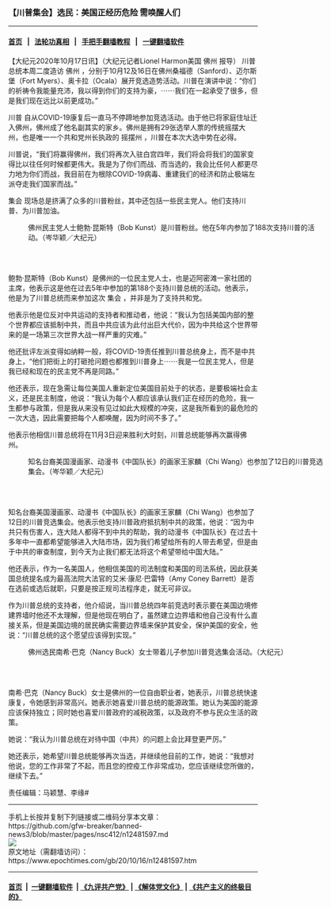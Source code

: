 ### 【川普集会】选民：美国正经历危险 需唤醒人们
------------------------

#### [首页](https://github.com/gfw-breaker/banned-news3/blob/master/README.md) &nbsp;&nbsp;|&nbsp;&nbsp; [法轮功真相](https://github.com/begood0513/basic/blob/master/README.md)  &nbsp;&nbsp;|&nbsp;&nbsp; [手把手翻墙教程](https://github.com/gfw-breaker/guides/wiki)  &nbsp;&nbsp;|&nbsp;&nbsp; [一键翻墙软件](https://github.com/gfw-breaker/nogfw/blob/master/README.md)  



<div><p>
 【大纪元2020年10月17日讯】（大纪元记者Lionel Harmon美国
 <ok href="https://www.epochtimes.com/gb/tag/%E4%BD%9B%E5%B7%9E.html">
  佛州
 </ok>
 报导）
 <ok href="https://www.epochtimes.com/gb/tag/%E5%B7%9D%E6%99%AE.html">
  川普
 </ok>
 总统本周二度造访
 <ok href="https://www.epochtimes.com/gb/tag/%E4%BD%9B%E5%B7%9E.html">
  佛州
 </ok>
 ，分别于10月12及16日在佛州桑福德（Sanford）、迈尔斯堡（Fort Myers）、奥卡拉（Ocala）展开竞选造势活动。川普在演讲中说：“你们的祈祷令我能量充沛，我以得到你们的支持为豪，⋯⋯我们在一起承受了很多，但是我们现在远比以前更成功。”
</p>
<p>
 <ok href="https://www.epochtimes.com/gb/tag/%E5%B7%9D%E6%99%AE.html">
  川普
 </ok>
 自从COVID-19康复后一直马不停蹄地参加竞选活动。由于他已将家庭住址迁入佛州，佛州成了他名副其实的家乡。佛州是拥有29张选举人票的传统摇摆大州，也是唯一一个共和党州长执政的
 <ok href="https://www.epochtimes.com/gb/tag/%E6%91%87%E6%91%86%E5%B7%9E.html">
  摇摆州
 </ok>
 ，川普在本次大选中势在必得。
</p>
<p>
 川普说，“我们将赢得佛州，我们将再次入驻白宫四年，我们将会将我们的国家变得比以往任何时候都更伟大。我是为了你们而战、而当选的，我会比任何人都更尽力地为你们而战，我目前在为根除COVID-19病毒、重建我们的经济和防止极端左派夺走我们国家而战。”
</p>
<p>
 <ok href="https://www.epochtimes.com/gb/tag/%E9%9B%86%E4%BC%9A.html">
  集会
 </ok>
 现场总是挤满了众多的川普粉丝，其中还包括一些民主党人。他们支持川普、为川普加油。
</p>
<figure class="wp-caption aligncenter" id="attachment_12481630" style="width: 600px">
 <ok href="https://i.epochtimes.com/assets/uploads/2020/10/Screen-Shot-2020-10-13-at-70239-PM.jpg">
  <img alt="" class="wp-image-12481630 size-large" src="https://i.epochtimes.com/assets/uploads/2020/10/Screen-Shot-2020-10-13-at-70239-PM-600x494.jpg"/>
 </ok>
 <br/><figcaption class="wp-caption-text">
  佛州民主党人士鲍勃·昆斯特（Bob Kunst）是川普粉丝。他在5年内参加了188次支持川普的活动。（岑华颖／大纪元）
 </figcaption><br/>
</figure><br/>
<p>
 鲍勃·昆斯特（Bob Kunst）是佛州的一位民主党人士，也是迈阿密滩一家社团的主席，他表示这是他在过去5年中参加的第188个支持川普总统的活动。他表示，他是为了川普总统而来参加这次
 <ok href="https://www.epochtimes.com/gb/tag/%E9%9B%86%E4%BC%9A.html">
  集会
 </ok>
 ，并非是为了支持共和党。
</p>
<p>
 他表示他是位反对中共运动的支持者和推动者，他说：“我认为包括美国内部的整个世界都应该抵制中共，而且中共应该为此付出巨大代价，因为中共给这个世界带来的是一场第三次世界大战一样严重的灾难。”
</p>
<p>
 他还批评左派变得如纳粹一般，将COVID-19责任推到川普总统身上，而不是中共身上，“他们把街上的打砸抢问题也都推到川普身上⋯⋯我是一位民主党人，但是我已经和现在的民主党不再是同路。”
</p>
<p>
 他还表示，现在急需让每位美国人重新定位美国目前处于的状态，是要极端社会主义，还是民主制度，他说：“我认为每个人都应该承认我们正在经历的危险，我一生都参与政策，但是我从来没有见过如此大规模的冲突，这是我所看到的最危险的一次大选，因此需要把每个人都唤醒，因为时间不多了。”
</p>
<p>
 他表示他相信川普总统将在11月3日迎来胜利大时刻，川普总统能够再次赢得佛州。
</p>
<figure class="wp-caption aligncenter" id="attachment_12481611" style="width: 600px">
 <ok href="https://i.epochtimes.com/assets/uploads/2020/10/Screen-Shot-2020-10-13-at-7.01.16-PM.png">
  <img alt="" class="wp-image-12481611 size-large" src="https://i.epochtimes.com/assets/uploads/2020/10/Screen-Shot-2020-10-13-at-7.01.16-PM-600x468.png"/>
 </ok>
 <br/><figcaption class="wp-caption-text">
  知名台裔美国漫画家、动漫书《中国队长》的画家王家麟（Chi Wang）也参加了12日的川普竞选集会。（岑华颖／大纪元）
 </figcaption><br/>
</figure><br/>
<p>
 知名台裔美国漫画家、动漫书《中国队长》的画家王家麟（Chi Wang）也参加了12日的川普竞选集会。他表示他支持川普政府抵抗制中共的政策，他说：“因为中共只有伤害人，连大陆人都得不到中共的帮助，我的动漫书《中国队长》在过去十多年中一直都希望能够进入大陆市场，因为我们希望给所有的人带去希望，但是由于中共的审查制度，到今天为止我们都无法将这个希望带给中国大陆。”
</p>
<p>
 他还表示，作为一名美国人，他相信美国的司法制度和美国的司法系统，因此获美国总统提名成为最高法院大法官的艾米·康尼·巴雷特（Amy Coney Barrett）是否在选前或选后就职，只要是按正规司法程序走，就无可非议。
</p>
<p>
 作为川普总统的支持者，他介绍说，当川普总统四年前竞选时表示要在美国边境修建界墙时他还不太理解，但是他现在明白了，虽然建立边界墙和他自己没有什么直接关系，但是美国边境的居民确实需要边界墙来保护其安全，保护美国的安全，他说：“川普总统的这个愿望应该得到实现。”
</p>
<figure class="wp-caption aligncenter" id="attachment_12481629" style="width: 600px">
 <ok href="https://i.epochtimes.com/assets/uploads/2020/10/Screen-Shot-2020-10-13-at-71116-PM.jpg">
  <img alt="" class="size-large wp-image-12481629" src="https://i.epochtimes.com/assets/uploads/2020/10/Screen-Shot-2020-10-13-at-71116-PM-600x414.jpg"/>
 </ok>
 <br/><figcaption class="wp-caption-text">
  佛州选民南希·巴克（Nancy Buck）女士带着儿子参加川普竞选集会活动。（大纪元）
 </figcaption><br/>
</figure><br/>
<p>
 南希·巴克（Nancy Buck）女士是佛州的一位自由职业者，她表示，川普总统快速康复，令她感到非常高兴。她表示她喜爱川普总统的能源政策。她认为美国的能源应该保持独立；同时她也喜爱川普政府的减税政策，以及政府不参与民众生活的政策。
</p>
<p>
 她说：“我认为川普总统在对待中国（中共）的问题上会比拜登更严厉。”
</p>
<p>
 她还表示，她希望川普总统能够再次当选，并继续他目前的工作，她说：“我想对他说，您的工作非常了不起，而且您的控疫工作非常成功，您应该继续您所做的，继续下去。”
</p>
<p>
 责任编辑：马颖慧、李缘#
</p>
</div>
<hr/>
手机上长按并复制下列链接或二维码分享本文章：<br/>
https://github.com/gfw-breaker/banned-news3/blob/master/pages/nsc412/n12481597.md <br/>
<a href='https://github.com/gfw-breaker/banned-news3/blob/master/pages/nsc412/n12481597.md'><img src='https://github.com/gfw-breaker/banned-news3/blob/master/pages/nsc412/n12481597.md.png'/></a> <br/>
原文地址（需翻墙访问）：https://www.epochtimes.com/gb/20/10/16/n12481597.htm


------------------------
#### [首页](https://github.com/gfw-breaker/banned-news3/blob/master/README.md) &nbsp;|&nbsp; [一键翻墙软件](https://github.com/gfw-breaker/nogfw/blob/master/README.md) &nbsp;| [《九评共产党》](https://github.com/gfw-breaker/9ping.md/blob/master/README.md#九评之一评共产党是什么) | [《解体党文化》](https://github.com/gfw-breaker/jtdwh.md/blob/master/README.md) | [《共产主义的终极目的》](https://github.com/gfw-breaker/gczydzjmd.md/blob/master/README.md)


<img src='http://gfw-breaker.win/banned-news3/pages/nsc412/n12481597.md' width='0px' height='0px'/>